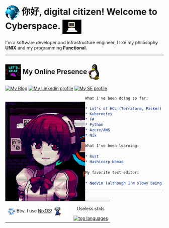 # <img align="center" src="./assets/globe.gif" height="45px" /> 你好, digital citizen! Welcome to Cyberspace. <img align="center" src="./assets/computer.gif" height="45px" /> 

I'm a software developer and infrastructure engineer, I like my philosophy **UNIX** and my programming **Functional**.

--------

## <img align="center" width=50px src="./assets/chat.gif"> My Online Presence <img align="center" src="./assets/linux.gif" height="50px" />

[![My Blog][blog]](https://mtrsk.github.io)
[![My Linkedin profile][linkedin]](https://linkedin.com/in/marcos-schonfinkel)
[![My SE profile][stackexchange]](https://stackoverflow.com/users/4614840/aristu?tab=profile)

<img src="./assets/dorothy.gif"
     style="margin-top:20px;"
     height="315px"
     align="left" />

```org
What I've been doing so far:

* Lot's of HCL (Terraform, Packer)
* Kubernetes
* F#
* Python
* Azure/AWS
* Nix

What I've been learning:

* Rust
* Hashicorp Nomad

My favorite text editor:

* NeoVim (although I'm slowy being converted to Emacs + ORG)
```

--------

<table>
  <tbody>
    <tr>
      <td align="center">
        <img align="center" src="./assets/nixos.gif" height="25px" /> Btw, I use <a href=https://nixos.org>NixOS</a>! <img align="center" width=50px src="./assets/wizard.gif"> 
      </td>
      <td align="center">
        <p align="center">
          Useless stats
        </p>
        <a href="https://github.com/anuraghazra/github-readme-stats">
          <img src="https://github-readme-stats.vercel.app/api/top-langs/?username=mtrsk&&show_icons=true&hide_title=true&theme=radical&layout=compact&hide_border=true&border_radius=35&langs_count=15&hide=jupyter%20notebook" alt="top languages"/>
        </a>
      </td>
    </tr>
  </table>
</tbody>

[blog]: https://img.shields.io/badge/Blog-B1361E?style=for-the-badge&logo=linux&logoColor=white
[linkedin]: https://img.shields.io/badge/LinkedIn-0077B5?style=for-the-badge&logo=linkedin&logoColor=white
[stackexchange]: https://img.shields.io/badge/stackexchange-0A0A0A?style=for-the-badge&logo=stackexchange&logoColor=white